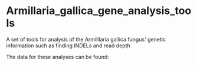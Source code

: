 # Armillaria_gallica_gene_analysis_tools
A set of tools for analysis of the Armilllaria gallica fungus' genetic information such as finding INDELs and read depth

The data for these analyses can be found:

